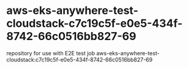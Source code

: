 # aws-eks-anywhere-test-cloudstack-c7c19c5f-e0e5-434f-8742-66c0516bb827-69
repository for use with E2E test job aws-eks-anywhere-test-cloudstack:c7c19c5f-e0e5-434f-8742-66c0516bb827-69
